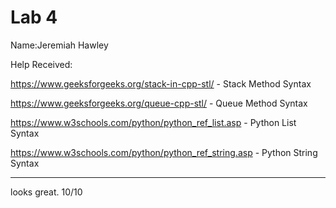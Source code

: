 # Lab 4
Name:Jeremiah Hawley

Help Received:

https://www.geeksforgeeks.org/stack-in-cpp-stl/ - Stack Method Syntax

https://www.geeksforgeeks.org/queue-cpp-stl/ - Queue Method Syntax

https://www.w3schools.com/python/python_ref_list.asp - Python List Syntax

https://www.w3schools.com/python/python_ref_string.asp - Python String Syntax

-------------------
looks great. 10/10
